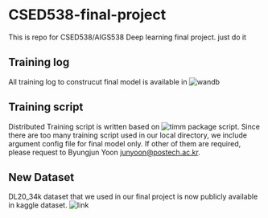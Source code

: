 # CSED538-final-project

This is repo for CSED538/AIGS538 Deep learning final project. 
just do it


## Training log
All training log to construcut final model is available in ![wandb](https://wandb.ai/happyhappy/CSED538-final-project)

## Training script
Distributed Training script is written based on ![timm](https://github.com/rwightman/pytorch-image-models) package script. 
Since there are too many training script used in our local directory, we include argument config file for final model only. 
If other of them are required, please request to Byungjun Yoon <junyoon@postech.ac.kr>. 

## New Dataset
DL20_34k dataset that we used in our final project is now publicly available in kaggle dataset. ![link](www.kaggle.com/dataset/15cdd9c76f61641a73805b5c97fbd91b8593665e261d987210af26ad32ae8f83)